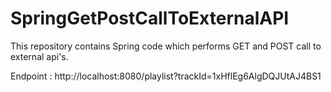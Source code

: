 # SpringGetPostCallToExternalAPI
This repository contains Spring code which performs GET and POST call to external api's.

Endpoint : http://localhost:8080/playlist?trackId=1xHflEg6AlgDQJUtAJ4BS1


